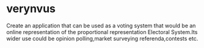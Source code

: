 # verynvus
Create an application that can be used as a voting system that would be an online representation of the proportional representation Electoral System.Its wider use could be opinion polling,market surveying referenda,contests etc. 
